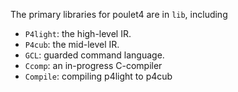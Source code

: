 The primary libraries for poulet4 are in `lib`,
including
- `P4light`: the high-level IR.
- `P4cub`: the mid-level IR.
- `GCL`: guarded command language.
- `Ccomp`: an in-progress C-compiler
- `Compile`: compiling p4light to p4cub
